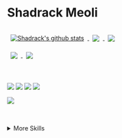 # Shadrack Meoli

<a href="https://github.com/shadmeoli">
  <img align="center" style="margin:0.5rem" src="https://github-readme-stats.vercel.app/api?username=shadmeoli&show_icons=true&line_height=27&count_private=true&title_color=ffffff&text_color=c9cacc&icon_color=4AB097&bg_color=1A2B34" alt="Shadrack's github stats" />
</a>


<a href="https://github.com/shadmeoli">
  <img align="center" style="margin:0.5rem" src="https://github-readme-stats.vercel.app/api/top-langs/?username=shadmeoli&css&title_color=ffffff&text_color=c9cacc&icon_color=4AB197&bg_color=1A2B34" />
</a>

<a href="https://github.com/shadmeoli/Mostly_used_interview_algorithms">
  <img align="center" style="margin:1rem 0.5rem" src="https://github-readme-stats.vercel.app/api/pin/?username=shadmeoli&repo=Mostly_used_interview_algorithms&title_color=ffffff&text_color=c9cacc&icon_color=4AB197&bg_color=1A2B34" />
</a>

<br>

<a href="https://github.com/shadmeoli/ng-Trace_wallet">
  <img align="center" style="margin:0.5rem" src="https://github-readme-stats.vercel.app/api/pin/?username=shadmeoli&repo=Trace_wallet&title_color=ffffff&text_color=c9cacc&icon_color=4AB197&bg_color=1A2B34" />
</a>

<a href="https://github.com/shadmeoli/pong">
  <img align="center" style="margin:0.5rem" src="https://github-readme-stats.vercel.app/api/pin/?username=shadmeoli&repo=pong&title_color=ffffff&text_color=c9cacc&icon_color=4AB197&bg_color=1A2B34" />
</a>

<br>
<br>
<br>


![](https://img.shields.io/badge/Python-informational?style=flat&logo=ionic&logoColor=white&color=4AB197)
![](https://img.shields.io/badge/-vue.js-informational?style=flat&logo=react&logoColor=white&color=4AB197) 
![](https://img.shields.io/badge/R-informational?style=flat&logo=ionic&logoColor=white&color=4AB197)
![](https://img.shields.io/badge/-SQL-informational?style=flat&logo=react&logoColor=white&color=4AB197)

![](https://img.shields.io/badge/-Haskell-informational?style=flat&logo=react&logoColor=white&color=4AB197)

<br>
<br>


<details>
<summary>More Skills</summary>

[](https://img.shields.io/badge/Stats-Analytics-informational?style=flat3&logoColor=white&color=4AB197)
![](https://img.shields.io/badge/Machine-learning-informational?style=flat&&color=4AB197)
![](https://img.shields.io/badge/Data-Minig-informational?style=flat&logo=Sass&logoColor=white&color=4AB197)
![](https://img.shields.io/badge/Blockchain-Dev-informational?style=flat&&color=4AB197)
![](https://img.shields.io/badge/Automation-informational?style=flat&color=4AB197)
![](https://img.shields.io/badge/Software-Architecture-informational?style=flat&color=4AB197)
![](https://img.shields.io/badge/Analytic-informational?style=flat&color=4AB197)
...
</details>
